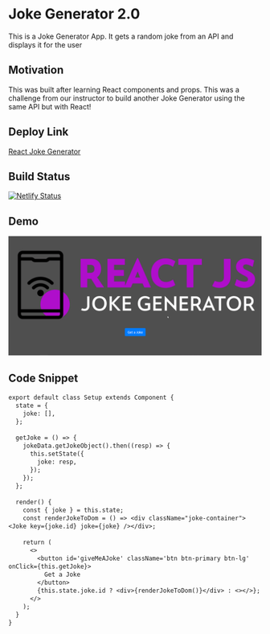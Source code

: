 # Joke Generator 2.0
This is a Joke Generator App. It gets a random joke from an API and displays it for the user

## Motivation
This was built after learning React components and props. This was a challenge from our instructor to build another Joke Generator using the same API but with React!

## Deploy Link
[React Joke Generator](https://reactjokegenerator.netlify.app/)

## Build Status
[![Netlify Status](https://api.netlify.com/api/v1/badges/4c9e500e-094e-4c99-8cc4-3b28e4643c19/deploy-status)](https://app.netlify.com/sites/reactjokegenerator/deploys)

## Demo
![Demo Gif](demo/joke-generator-2.0.gif)

## Code Snippet
```
export default class Setup extends Component {
  state = {
    joke: [],
  };

  getJoke = () => {
    jokeData.getJokeObject().then((resp) => {
      this.setState({
        joke: resp,
      });
    });
  };

  render() {
    const { joke } = this.state;
    const renderJokeToDom = () => <div className="joke-container"><Joke key={joke.id} joke={joke} /></div>;

    return (
      <>
        <button id='giveMeAJoke' className='btn btn-primary btn-lg' onClick={this.getJoke}>
          Get a Joke
        </button>
        {this.state.joke.id ? <div>{renderJokeToDom()}</div> : <></>};
      </>
    );
  }
}
```

